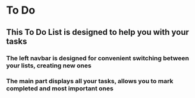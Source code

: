 # To Do

## This To Do List is designed to help you with your tasks

### The left navbar is designed for convenient switching between your lists, creating new ones

### The main part displays all your tasks, allows you to mark completed and most important ones
